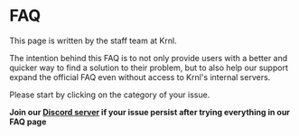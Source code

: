 # FAQ
This page is written by the staff team at Krnl.

The intention behind this FAQ is to not only provide users with a better and quicker way to find a solution to their problem, but to also help our support expand
the official FAQ even without access to Krnl's internal servers.

Please start by clicking on the category of your issue.

**Join our [Discord server](https://krnl.place/invite) if your issue persist after trying everything in our FAQ page**
